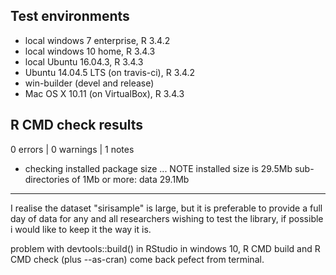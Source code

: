 ## Test environments
* local windows 7 enterprise, R 3.4.2
* local windows 10 home, R 3.4.3
* local Ubuntu 16.04.3, R 3.4.3
* Ubuntu 14.04.5 LTS (on travis-ci), R 3.4.2
* win-builder (devel and release)
* Mac OS X 10.11 (on VirtualBox), R 3.4.3


## R CMD check results

0 errors | 0 warnings | 1 notes

* checking installed package size ... NOTE
  installed size is 29.5Mb
  sub-directories of 1Mb or more:
    data  29.1Mb

---

I realise the dataset "sirisample" is large,
but it is preferable to provide a full day of data for any and all researchers wishing to test the library,
if possible i would like to keep it the way it is.

problem with devtools::build() in RStudio in windows 10,
R CMD build and R CMD check (plus --as-cran) come back pefect from terminal.

